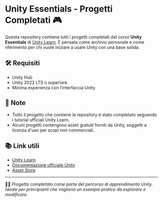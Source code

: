 # Unity Essentials - Progetti Completati 🎮

Questa repository contiene tutti i progetti completati del corso **Unity Essentials** di [Unity Learn](https://learn.unity.com/). È pensata come archivio personale e come riferimento per chi vuole iniziare a usare Unity con una base solida.

## 🛠 Requisiti

- Unity Hub
- Unity 2022 LTS o superiore
- Minima esperienza con l’interfaccia Unity

## 📌 Note

- Tutto il progetto che contiene la repository è stato completato seguendo i tutorial ufficiali Unity Learn.
- Alcuni progetti contengono asset gratuiti forniti da Unity, soggetti a licenza d'uso per scopi non commerciali.

## 📚 Link utili

- [Unity Learn](https://learn.unity.com/)
- [Documentazione ufficiale Unity](https://docs.unity3d.com/Manual/index.html)
- [Asset Store](https://assetstore.unity.com/)

---

👨‍💻 *Progetto completato come parte del percorso di apprendimento Unity. Ideale per principianti che vogliono un esempio pratico da esplorare e modificare.*
